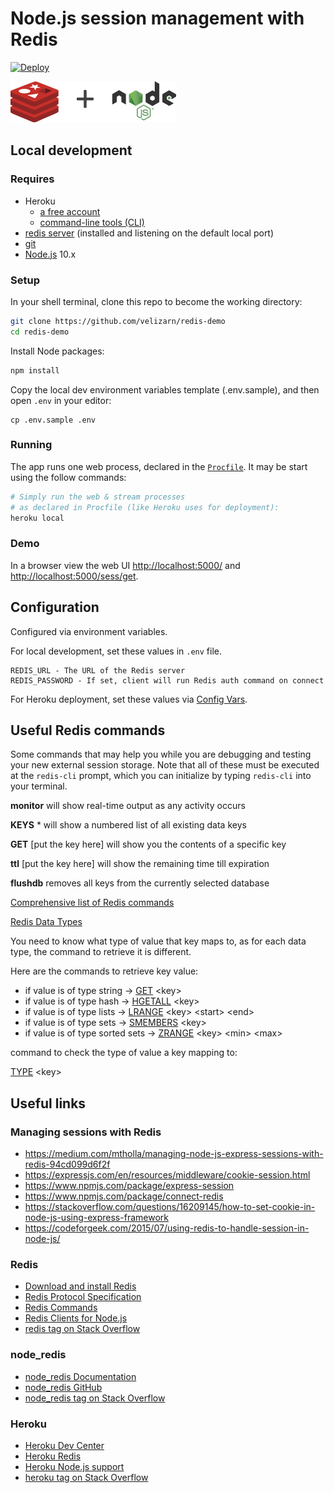 # Node.js session management with Redis

[![Deploy](https://www.herokucdn.com/deploy/button.svg)](https://heroku.com/deploy)

![Redis session management with Node.js](public/img/redis-node.png)

## Local development

### Requires

* Heroku
  * [a free account](https://signup.heroku.com)
  * [command-line tools (CLI)](https://devcenter.heroku.com/articles/heroku-command-line)
* [redis server](https://redis.io/download) (installed and listening on the default local port)
* [git](https://git-scm.com/book/en/v2/Getting-Started-Installing-Git)
* [Node.js](https://nodejs.org) 10.x

### Setup

In your shell terminal, clone this repo to become the working directory:

```bash
git clone https://github.com/velizarn/redis-demo
cd redis-demo
```

Install Node packages:

```bash
npm install
```
Copy the local dev environment variables template (.env.sample), and then open `.env` in your editor:

```
cp .env.sample .env
```

### Running

The app runs one web process, declared in the [`Procfile`](Procfile). It may be start using the follow commands:

```bash
# Simply run the web & stream processes
# as declared in Procfile (like Heroku uses for deployment):
heroku local
```

### Demo

In a browser view the web UI [http://localhost:5000/](http://localhost:5000/) and [http://localhost:5000/sess/get](http://localhost:5000/sess/get).

## Configuration

Configured via environment variables.

For local development, set these values in `.env` file.

```
REDIS_URL - The URL of the Redis server
REDIS_PASSWORD - If set, client will run Redis auth command on connect
```

For Heroku deployment, set these values via [Config Vars](https://devcenter.heroku.com/articles/config-vars).

## Useful Redis commands

Some commands that may help you while you are debugging and testing your new external session storage. Note that all of these must be executed at the `redis-cli` prompt, which you can initialize by typing `redis-cli` into your terminal.

**monitor** will show real-time output as any activity occurs

**KEYS** \* will show a numbered list of all existing data keys

**GET** [put the key here] will show you the contents of a specific key

**ttl** [put the key here] will show the remaining time till expiration

**flushdb** removes all keys from the currently selected database

[Comprehensive list of Redis commands](https://redis.io/commands)

[Redis Data Types](https://redis.io/topics/data-types)

You need to know what type of value that key maps to, as for each data type, the command to retrieve it is different.

Here are the commands to retrieve key value:
- if value is of type string -> [GET](https://redis.io/commands/get) \<key\>
- if value is of type hash -> [HGETALL](https://redis.io/commands/hgetall) \<key\>
- if value is of type lists -> [LRANGE](https://redis.io/commands/lrange) \<key\> \<start\> \<end\>
- if value is of type sets -> [SMEMBERS](https://redis.io/commands/smembers) \<key\>
- if value is of type sorted sets -> [ZRANGE](https://redis.io/commands/zrange) \<key\> \<min\> \<max\>
 
command to check the type of value a key mapping to:

[TYPE](https://redis.io/commands/type) \<key\>

## Useful links

### Managing sessions with Redis

- https://medium.com/mtholla/managing-node-js-express-sessions-with-redis-94cd099d6f2f
- https://expressjs.com/en/resources/middleware/cookie-session.html
- https://www.npmjs.com/package/express-session
- https://www.npmjs.com/package/connect-redis
- https://stackoverflow.com/questions/16209145/how-to-set-cookie-in-node-js-using-express-framework
- https://codeforgeek.com/2015/07/using-redis-to-handle-session-in-node-js/

### Redis

- [Download and install Redis](https://redis.io/download)
- [Redis Protocol Specification](https://redis.io/topics/protocol)
- [Redis Commands](https://redis.io/commands)
- [Redis Clients for Node.js](https://redis.io/clients#nodejs)
- [redis tag on Stack Overflow](https://stackoverflow.com/questions/tagged/redis)

### node_redis

- [node_redis Documentation](http://redis.js.org/)
- [node_redis GitHub](https://github.com/noderedis/node_redis)
- [node_redis tag on Stack Overflow](https://stackoverflow.com/questions/tagged/node-redis)

### Heroku
- [Heroku Dev Center](https://devcenter.heroku.com/)
- [Heroku Redis](https://devcenter.heroku.com/categories/heroku-redis)
- [Heroku Node.js support](https://devcenter.heroku.com/categories/nodejs-support)
- [heroku tag on Stack Overflow](https://stackoverflow.com/questions/tagged/heroku)
